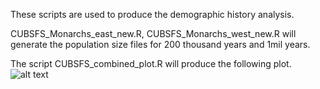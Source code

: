 These scripts are used to produce the demographic history analysis. 

CUBSFS_Monarchs_east_new.R, CUBSFS_Monarchs_west_new.R will generate the population size files for 200 thousand years and 1mil years. 


The script CUBSFS_combined_plot.R will produce the following plot.
![alt text]( https://github.com/venta380/Monarch_genomics/blob/master/CubSFS/Ne.png "Logo Title Text 1")


